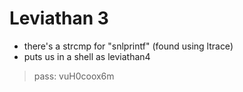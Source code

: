 # Leviathan 3

- there's a strcmp for "snlprintf" (found using ltrace)
- puts us in a shell as leviathan4

> pass: vuH0coox6m
